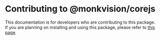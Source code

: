 # Contributing to @monkvision/corejs
This documentation is for developers who are contributing to this package. If you are planning on installing and using
this package, please refer to [this page](README.md).
